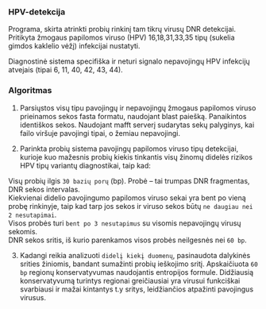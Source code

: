 ### HPV-detekcija

Programa, skirta atrinkti probių rinkinį tam tikrų virusų DNR detekcijai. Pritikyta žmogaus papilomos viruso (HPV) 16,18,31,33,35 tipų (sukelia gimdos kaklelio vėžį) infekcijai nustatyti.

Diagnostinė sistema specifiška ir neturi signalo nepavojingų HPV infekcijų atvejais (tipai 6, 11, 40, 42, 43, 44).

### Algoritmas

1. Parsiųstos visų tipu pavojingų ir nepavojingų žmogaus papilomos viruso prieinamos sekos fasta formatu, naudojant blast paiešką. Panaikintos identiškos sekos. Naudojant mafft serverį sudarytas sekų palyginys, kai failo viršuje pavojingi tipai, o žemiau nepavojingi. 

2. Parinkta probių sistema pavojingų papilomos viruso tipų detekcijai, kurioje kuo mažesnis probių kiekis tinkantis visų žinomų didelės rizikos HPV tipų variantų diagnostikai, taip kad:

 Visų probių ilgis `30 bazių porų` (bp). Probė – tai trumpas DNR fragmentas, DNR sekos intervalas. <br>
 Kiekvienai didelio pavojingumo papilomos viruso sekai yra bent po vieną probę rinkinyje, taip kad tarp jos sekos ir viruso sekos būtų `ne daugiau nei 2 nesutapimai`. <br>
 Visos probės turi `bent po 3 nesutapimus` su visomis nepavojingų virusų sekomis. <br>
 DNR sekos sritis, iš kurio parenkamos visos probės neilgesnės nei `60 bp`. <br>

3. Kadangi reikia analizuoti `didelį kiekį duomenų`, pasinaudota dalykinės srities žiniomis, bandant sumažinti probių ieškojimo sritį. Apskaičiuota `60 bp` regionų konservatyvumas naudojantis entropijos formule. Didžiausią konservatyvumą turintys regionai greičiausiai yra virusui funkciškai svarbiausi ir mažai kintantys t.y sritys, leidžiančios atpažinti pavojingus virusus.


